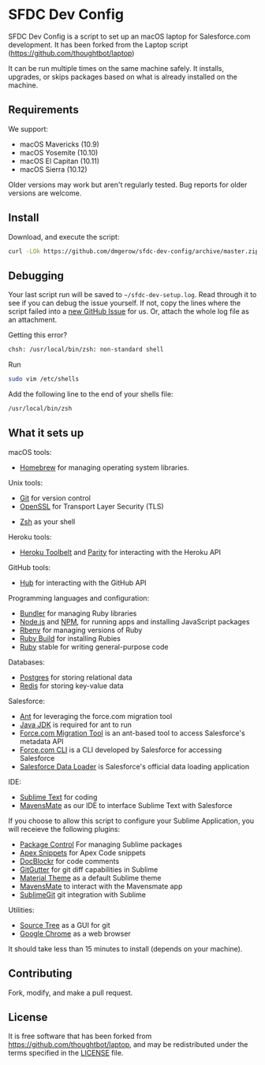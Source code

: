 SFDC Dev Config
======

SFDC Dev Config is a script to set up an macOS laptop for Salesforce.com development. 
It has been forked from the Laptop script (https://github.com/thoughtbot/laptop)

It can be run multiple times on the same machine safely.
It installs, upgrades, or skips packages
based on what is already installed on the machine.

Requirements
------------

We support:

* macOS Mavericks (10.9)
* macOS Yosemite (10.10)
* macOS El Capitan (10.11)
* macOS Sierra (10.12)

Older versions may work but aren't regularly tested. Bug reports for older
versions are welcome.

Install
-------

Download, and execute the script:

```sh
curl -LOk https://github.com/dmgerow/sfdc-dev-config/archive/master.zip && unzip master.zip && cd sfdc-dev-config-master && sh mac 2>&1 | tee ~/sfdc-dev-setup.log
```

Debugging
---------

Your last script run will be saved to `~/sfdc-dev-setup.log`.
Read through it to see if you can debug the issue yourself.
If not, copy the lines where the script failed into a
[new GitHub Issue](https://github.com/dmgerow/sfdc-dev-config/issues/new) for us.
Or, attach the whole log file as an attachment.

Getting this error? 

```sh
chsh: /usr/local/bin/zsh: non-standard shell
```

Run 
```sh
sudo vim /etc/shells
```

Add the following line to the end of your shells file:
```sh
/usr/local/bin/zsh
```

What it sets up
---------------

macOS tools:

* [Homebrew] for managing operating system libraries.

[Homebrew]: http://brew.sh/

Unix tools:

<!-- * [Exuberant Ctags] for indexing files for vim tab completion -->
* [Git] for version control
* [OpenSSL] for Transport Layer Security (TLS)
<!-- * [RCM] for managing company and personal dotfiles -->
<!-- * [The Silver Searcher] for finding things in files -->
<!-- * [Tmux] for saving project state and switching between projects -->
* [Zsh] as your shell

<!-- [Exuberant Ctags]: http://ctags.sourceforge.net/ -->
[Git]: https://git-scm.com/
[OpenSSL]: https://www.openssl.org/
<!-- [RCM]: https://github.com/thoughtbot/rcm -->
<!-- [The Silver Searcher]: https://github.com/ggreer/the_silver_searcher -->
<!-- [Tmux]: http://tmux.github.io/ -->
[Zsh]: http://www.zsh.org/

Heroku tools:

* [Heroku Toolbelt] and [Parity] for interacting with the Heroku API

[Heroku Toolbelt]: https://toolbelt.heroku.com/
[Parity]: https://github.com/thoughtbot/parity

GitHub tools:

* [Hub] for interacting with the GitHub API

[Hub]: http://hub.github.com/

<!-- Image tools: -->

<!-- * [ImageMagick] for cropping and resizing images -->

<!-- Testing tools: -->

<!-- * ~~[Qt] for headless JavaScript testing via Capybara Webkit~~ -->

<!-- [Qt]: http://qt-project.org/ -->

Programming languages and configuration:

* [Bundler] for managing Ruby libraries
* [Node.js] and [NPM], for running apps and installing JavaScript packages 
* [Rbenv] for managing versions of Ruby
* [Ruby Build] for installing Rubies 
* [Ruby] stable for writing general-purpose code 

[Bundler]: http://bundler.io/
[ImageMagick]: http://www.imagemagick.org/
[Node.js]: http://nodejs.org/
[NPM]: https://www.npmjs.org/
[Rbenv]: https://github.com/sstephenson/rbenv
[Ruby Build]: https://github.com/sstephenson/ruby-build
[Ruby]: https://www.ruby-lang.org/en/

Databases:

* [Postgres] for storing relational data
* [Redis] for storing key-value data

[Postgres]: http://www.postgresql.org/
[Redis]: http://redis.io/

Salesforce:

* [Ant] for leveraging the force.com migration tool
* [Java JDK] is required for ant to run
* [Force.com Migration Tool] is an ant-based tool to access Salesforce's metadata API
* [Force.com CLI] is a CLI developed by Salesforce for accessing Salesforce
* [Salesforce Data Loader] is Salesforce's official data loading application

[Ant]: http://ant.apache.org/
[Java JDK]: http://www.oracle.com/technetwork/java/javase/downloads/index-jsp-138363.html
[Force.com Migration Tool]: https://developer.salesforce.com/docs/atlas.en-us.daas.meta/daas/meta_development.htm
[Force.com CLI]: https://github.com/heroku/force
[Salesforce Data Loader]: https://developer.salesforce.com/page/Data_Loader

IDE:
* [Sublime Text] for coding
* [MavensMate] as our IDE to interface Sublime Text with Salesforce

[Sublime Text]: https://www.sublimetext.com/
[Mavensmate]: http://mavensmate.com/

If you choose to allow this script to configure your Sublime Application, you will receieve the
following plugins:
* [Package Control] For managing Sublime packages
* [Apex Snippets] for Apex Code snippets
* [DocBlockr] for code comments
* [GitGutter] for git diff capabilities in Sublime
* [Material Theme] as a default Sublime theme
* [MavensMate] to interact with the Mavensmate app
* [SublimeGit] git integration with Sublime

[Package Control]: https://packagecontrol.io/
[Apex Snippets]: https://packagecontrol.io/packages/Apex%20Snippets
[DocBlockr]: https://packagecontrol.io/packages/DocBlockr
[GitGutter]: https://packagecontrol.io/packages/GitGutter
[Material Theme]: https://packagecontrol.io/packages/Material%20Theme
[MavensMate]: https://packagecontrol.io/packages/MavensMate
[SublimeGit]: https://packagecontrol.io/packages/SublimeGit

Utilities:
* [Source Tree] as a GUI for git
* [Google Chrome] as a web browser

[Source Tree]: https://www.sourcetreeapp.com/
[Google Chrome]: https://www.google.com/chrome/

It should take less than 15 minutes to install (depends on your machine).

Contributing
------------

Fork, modify, and make a pull request.

License
-------
It is free software that has been forked from https://github.com/thoughtbot/laptop,
and may be redistributed under the terms specified in the [LICENSE] file.

[LICENSE]: LICENSE
